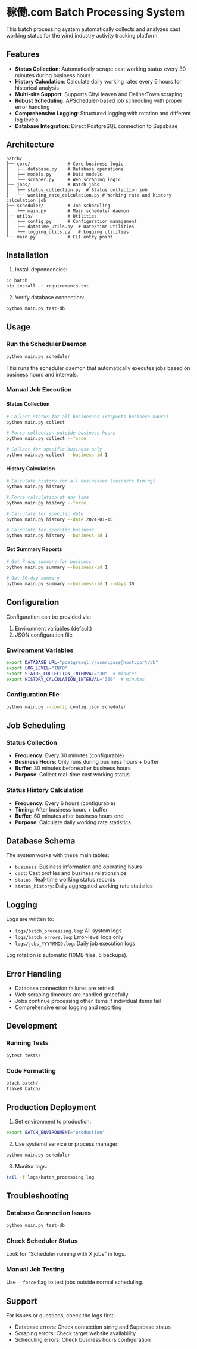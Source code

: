 # 稼働.com Batch Processing System

This batch processing system automatically collects and analyzes cast working status for the wind industry activity tracking platform.

## Features

- **Status Collection**: Automatically scrape cast working status every 30 minutes during business hours
- **History Calculation**: Calculate daily working rates every 6 hours for historical analysis
- **Multi-site Support**: Supports CityHeaven and DeliherTown scraping
- **Robust Scheduling**: APScheduler-based job scheduling with proper error handling
- **Comprehensive Logging**: Structured logging with rotation and different log levels
- **Database Integration**: Direct PostgreSQL connection to Supabase

## Architecture

```
batch/
├── core/              # Core business logic
│   ├── database.py    # Database operations
│   ├── models.py      # Data models
│   └── scraper.py     # Web scraping logic
├── jobs/              # Batch jobs
│   ├── status_collection.py  # Status collection job
│   └── working_rate_calculation.py # Working rate and history calculation job
├── scheduler/         # Job scheduling
│   └── main.py        # Main scheduler daemon
├── utils/             # Utilities
│   ├── config.py      # Configuration management
│   ├── datetime_utils.py  # Date/time utilities
│   └── logging_utils.py   # Logging utilities
└── main.py            # CLI entry point
```

## Installation

1. Install dependencies:
```bash
cd batch
pip install -r requirements.txt
```

2. Verify database connection:
```bash
python main.py test-db
```

## Usage

### Run the Scheduler Daemon
```bash
python main.py scheduler
```
This runs the scheduler daemon that automatically executes jobs based on business hours and intervals.

### Manual Job Execution

#### Status Collection
```bash
# Collect status for all businesses (respects business hours)
python main.py collect

# Force collection outside business hours
python main.py collect --force

# Collect for specific business only
python main.py collect --business-id 1
```

#### History Calculation
```bash
# Calculate history for all businesses (respects timing)
python main.py history

# Force calculation at any time
python main.py history --force

# Calculate for specific date
python main.py history --date 2024-01-15

# Calculate for specific business
python main.py history --business-id 1
```

#### Get Summary Reports
```bash
# Get 7-day summary for business
python main.py summary --business-id 1

# Get 30-day summary
python main.py summary --business-id 1 --days 30
```

## Configuration

Configuration can be provided via:
1. Environment variables (default)
2. JSON configuration file

### Environment Variables
```bash
export DATABASE_URL="postgresql://user:pass@host:port/db"
export LOG_LEVEL="INFO"
export STATUS_COLLECTION_INTERVAL="30"  # minutes
export HISTORY_CALCULATION_INTERVAL="360"  # minutes
```

### Configuration File
```bash
python main.py --config config.json scheduler
```

## Job Scheduling

### Status Collection
- **Frequency**: Every 30 minutes (configurable)
- **Business Hours**: Only runs during business hours + buffer
- **Buffer**: 30 minutes before/after business hours
- **Purpose**: Collect real-time cast working status

### Status History Calculation
- **Frequency**: Every 6 hours (configurable)  
- **Timing**: After business hours + buffer
- **Buffer**: 60 minutes after business hours end
- **Purpose**: Calculate daily working rate statistics

## Database Schema

The system works with these main tables:
- `business`: Business information and operating hours
- `cast`: Cast profiles and business relationships
- `status`: Real-time working status records
- `status_history`: Daily aggregated working rate statistics

## Logging

Logs are written to:
- `logs/batch_processing.log`: All system logs
- `logs/batch_errors.log`: Error-level logs only
- `logs/jobs_YYYYMMDD.log`: Daily job execution logs

Log rotation is automatic (10MB files, 5 backups).

## Error Handling

- Database connection failures are retried
- Web scraping timeouts are handled gracefully
- Jobs continue processing other items if individual items fail
- Comprehensive error logging and reporting

## Development

### Running Tests
```bash
pytest tests/
```

### Code Formatting
```bash
black batch/
flake8 batch/
```

## Production Deployment

1. Set environment to production:
```bash
export BATCH_ENVIRONMENT="production"
```

2. Use systemd service or process manager:
```bash
python main.py scheduler
```

3. Monitor logs:
```bash
tail -f logs/batch_processing.log
```

## Troubleshooting

### Database Connection Issues
```bash
python main.py test-db
```

### Check Scheduler Status
Look for "Scheduler running with X jobs" in logs.

### Manual Job Testing
Use `--force` flag to test jobs outside normal scheduling.

## Support

For issues or questions, check the logs first:
- Database errors: Check connection string and Supabase status
- Scraping errors: Check target website availability  
- Scheduling errors: Check business hours configuration

